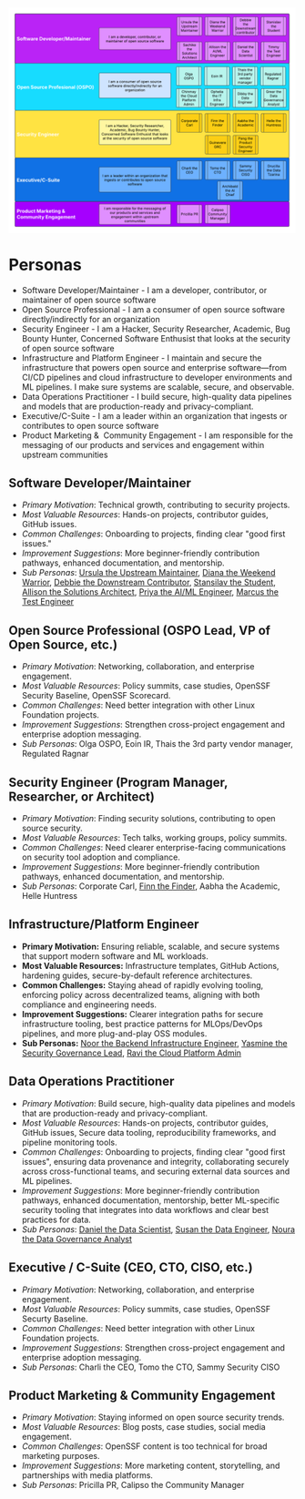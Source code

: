 <img align="top" src="https://github.com/ossf/toolbelt/blob/main/personas/Toolbelt-personas.png">

# Personas

- Software Developer/Maintainer - I am a developer, contributor, or maintainer of open source software
- Open Source Professional - I am a consumer of open source software directly/indirectly for an organization
- Security Engineer - I am a Hacker, Security Researcher, Academic, Bug Bounty Hunter, Concerned Software Enthusist that looks at the security of open source software
- Infrastructure and Platform Engineer - I maintain and secure the infrastructure that powers open source and enterprise software—from CI/CD pipelines and cloud infrastructure to developer environments and ML pipelines. I make sure systems are scalable, secure, and observable.
- Data Operations Practitioner - I build secure, high-quality data pipelines and models that are production-ready and privacy-compliant.
- Executive/C-Suite - I am a leader within an organization that ingests or contributes to open source software
- Product Marketing &  Community Engagement - I am responsible for the messaging of our products and services and engagement within upstream communities

## Software Developer/Maintainer
- *Primary Motivation*: Technical growth, contributing to security projects.
- *Most Valuable Resources*: Hands-on projects, contributor guides, GitHub issues.
- *Common Challenges*: Onboarding to projects, finding clear "good first issues."
- *Improvement Suggestions*: More beginner-friendly contribution pathways, enhanced documentation, and mentorship.
- *Sub Personas*: [Ursula the Upstream Maintainer](https://github.com/ossf/toolbelt/blob/main/personas/softwaredeveloper.md#name-ursula-the-upstream-maintainer), [Diana the Weekend Warrior](https://github.com/ossf/toolbelt/blob/main/personas/softwaredeveloper.md#name-diana-the-weekend-warrior), [Debbie the Downstream Contributor](https://github.com/ossf/toolbelt/blob/main/personas/softwaredeveloper.md#name-debbie-the-downstream-contributor), [Stansilav the Student](https://github.com/ossf/toolbelt/blob/main/personas/softwaredeveloper.md#name-stanislav-the-student-maintainer), [Allison the Solutions Architect](https://github.com/BahaaShammary/toolbelt/blob/security-readme/personas/softwaredeveloper.md#name-allison-the-solution-architect), [Priya the AI/ML Engineer](https://github.com/BahaaShammary/toolbelt/blob/security-readme/personas/softwaredeveloper.md#name-priya-the-aiml-engineer), [Marcus the Test Engineer](https://github.com/BahaaShammary/toolbelt/blob/security-readme/personas/softwaredeveloper.md#name-marcus-the-test-engineer)

## Open Source Professional (OSPO Lead, VP of Open Source, etc.)
- *Primary Motivation*: Networking, collaboration, and enterprise engagement.
- *Most Valuable Resources*: Policy summits, case studies, OpenSSF Security Baseline, OpenSSF Scorecard.
- *Common Challenges*: Need better integration with other Linux Foundation projects.
- *Improvement Suggestions*: Strengthen cross-project engagement and enterprise adoption messaging.
- *Sub Personas*: Olga OSPO, Eoin IR, Thais the 3rd party vendor manager, Regulated Ragnar

## Security Engineer (Program Manager, Researcher, or Architect)
- *Primary Motivation*: Finding security solutions, contributing to open source security.
- *Most Valuable Resources*: Tech talks, working groups, policy summits.
- *Common Challenges*: Need clearer enterprise-facing communications on security tool adoption and compliance.
- *Improvement Suggestions*: More beginner-friendly contribution pathways, enhanced documentation, and mentorship.
- *Sub Personas*: Corporate Carl, [Finn the Finder](https://github.com/ossf/toolbelt/blob/main/personas/securityengineer.md#name-finn-the-finder), Aabha the Academic, Helle Huntress

## Infrastructure/Platform Engineer
- **Primary Motivation:** Ensuring reliable, scalable, and secure systems that support modern software and ML workloads.
- **Most Valuable Resources:** Infrastructure templates, GitHub Actions, hardening guides, secure-by-default reference architectures.
- **Common Challenges:** Staying ahead of rapidly evolving tooling, enforcing policy across decentralized teams, aligning with both compliance and engineering needs.
- **Improvement Suggestions:** Clearer integration paths for secure infrastructure tooling, best practice patterns for MLOps/DevOps pipelines, and more plug-and-play OSS modules.
- **Sub Personas:** [Noor the Backend Infrastructure Engineer](https://github.com/BahaaShammary/toolbelt/blob/security-readme/personas/infrastructureandplatformengineer.md#name-noor-the-backend-infrastructure-engineer), [Yasmine the Security Governance Lead](https://github.com/BahaaShammary/toolbelt/blob/security-readme/personas/infrastructureandplatformengineer.md#name-yasmine-the-security-governance-lead), [Ravi the Cloud Platform Admin](https://github.com/BahaaShammary/toolbelt/blob/security-readme/personas/infrastructureandplatformengineer.md#name-ravi-the-cloud-platform-admin)

 ## Data Operations Practitioner
- *Primary Motivation*: Build secure, high-quality data pipelines and models that are production-ready and privacy-compliant.
- *Most Valuable Resources*: Hands-on projects, contributor guides, GitHub issues, Secure data tooling, reproducibility frameworks, and pipeline monitoring tools.
- *Common Challenges*: Onboarding to projects, finding clear "good first issues", ensuring data provenance and integrity, collaborating securely across cross-functional teams, and securing external data sources and ML pipelines.
- *Improvement Suggestions*: More beginner-friendly contribution pathways, enhanced documentation, mentorship, better ML-specific security tooling that integrates into data workflows and clear best practices for data.
- *Sub Personas*: [Daniel the Data Scientist](https://github.com/BahaaShammary/toolbelt/blob/security-readme/personas/dataoperationspractitioner.md#name-daniel-the-data-scientist), [Susan the Data Engineer](https://github.com/BahaaShammary/toolbelt/blob/security-readme/personas/dataoperationspractitioner.md#name-susan-the-data-engineer), [Noura the Data Governance Analyst](https://github.com/BahaaShammary/toolbelt/blob/security-readme/personas/dataoperationspractitioner.md#name-noura-the-data-governance-analyst)

##  Executive / C-Suite (CEO, CTO, CISO, etc.)
- *Primary Motivation*: Networking, collaboration, and enterprise engagement.
- *Most Valuable Resources*: Policy summits, case studies, OpenSSF Securty Baseline.
- *Common Challenges*:  Need better integration with other Linux Foundation projects.
- *Improvement Suggestions*: Strengthen cross-project engagement and enterprise adoption messaging.
- *Sub Personas*:  Charli the CEO, Tomo the CTO, Sammy Security CISO

## Product Marketing & Community Engagement
- *Primary Motivation*: Staying informed on open source security trends.
- *Most Valuable Resources*: Blog posts, case studies, social media engagement.
- *Common Challenges*: OpenSSF content is too technical for broad marketing purposes.
- *Improvement Suggestions*: More marketing content, storytelling, and partnerships with media platforms.
- *Sub Personas*: Pricilla PR, Calipso the Community Manager

